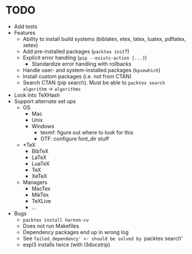 TODO
====

* Add tests
* Features
	* Ability to install build systems (biblatex, etex, latex, luatex, pdflatex, xetex)
	* Add pre-installed packages (`packtex init`?)
	* Explicit error handling (`pip --exists-action [...]`)
		* Standardize error handling with rollbacks
	* Handle user- and system-installed packages (`kpsewhich`)
	* Install custom packages (i.e. not from CTAN)
	* Search CTAN (pip search). Must be able to `packtex search algorithm` -> `algorithms`
* Look into TeXHash
* Support alternate set ups
	* OS
		* Mac
		* Unix
		* Windows
			* texmf: figure out where to look for this
			* OTF: configure font_dir stuff
	* *TeX
		* BibTeX
		* LaTeX
		* LuaTeX
		* TeX
		* XeTeX
	* Managers
		* MacTex
		* MikTex
		* TeXLive
		* ...
* Bugs
	* `packtex install harnon-cv`
	* Does not run Makefiles
	* Dependency packages end up in wrong log
	* See `failed_dependency' <- should be solved by `packtex search'
	* expl3 installs twice (with l3docstrip)

